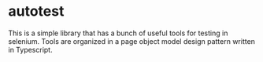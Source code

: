 # autotest

This is a simple library that has a bunch of useful tools for testing in selenium. 
Tools are organized in a page object model design pattern written in Typescript.
